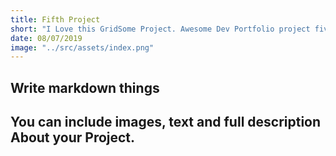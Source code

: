 ```yaml
---
title: Fifth Project
short: "I Love this GridSome Project. Awesome Dev Portfolio project five"
date: 08/07/2019
image: "../src/assets/index.png"
---
```


## Write markdown things

## You can include images, text and full description About your Project.
